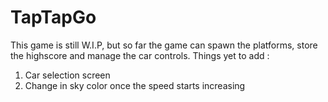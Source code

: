 # TapTapGo
This game is still W.I.P, but so far the game can spawn the platforms, store the highscore and manage the car controls.
Things yet to add :
1. Car selection screen
2. Change in sky color once the speed starts increasing
